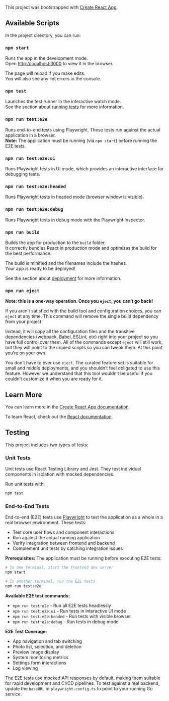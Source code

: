 This project was bootstrapped with [Create React App](https://github.com/facebook/create-react-app).

## Available Scripts

In the project directory, you can run:

### `npm start`

Runs the app in the development mode.<br />
Open [http://localhost:3000](http://localhost:3000) to view it in the browser.

The page will reload if you make edits.<br />
You will also see any lint errors in the console.

### `npm test`

Launches the test runner in the interactive watch mode.<br />
See the section about [running tests](https://facebook.github.io/create-react-app/docs/running-tests) for more information.

### `npm run test:e2e`

Runs end-to-end tests using Playwright. These tests run against the actual application in a browser.<br />
**Note:** The application must be running (via `npm start`) before running the E2E tests.

### `npm run test:e2e:ui`

Runs Playwright tests in UI mode, which provides an interactive interface for debugging tests.

### `npm run test:e2e:headed`

Runs Playwright tests in headed mode (browser window is visible).

### `npm run test:e2e:debug`

Runs Playwright tests in debug mode with the Playwright Inspector.

### `npm run build`

Builds the app for production to the `build` folder.<br />
It correctly bundles React in production mode and optimizes the build for the best performance.

The build is minified and the filenames include the hashes.<br />
Your app is ready to be deployed!

See the section about [deployment](https://facebook.github.io/create-react-app/docs/deployment) for more information.

### `npm run eject`

**Note: this is a one-way operation. Once you `eject`, you can’t go back!**

If you aren’t satisfied with the build tool and configuration choices, you can `eject` at any time. This command will remove the single build dependency from your project.

Instead, it will copy all the configuration files and the transitive dependencies (webpack, Babel, ESLint, etc) right into your project so you have full control over them. All of the commands except `eject` will still work, but they will point to the copied scripts so you can tweak them. At this point you’re on your own.

You don’t have to ever use `eject`. The curated feature set is suitable for small and middle deployments, and you shouldn’t feel obligated to use this feature. However we understand that this tool wouldn’t be useful if you couldn’t customize it when you are ready for it.

## Learn More

You can learn more in the [Create React App documentation](https://facebook.github.io/create-react-app/docs/getting-started).

To learn React, check out the [React documentation](https://reactjs.org/).

## Testing

This project includes two types of tests:

### Unit Tests

Unit tests use React Testing Library and Jest. They test individual components in isolation with mocked dependencies.

Run unit tests with:
```bash
npm test
```

### End-to-End Tests

End-to-end (E2E) tests use [Playwright](https://playwright.dev) to test the application as a whole in a real browser environment. These tests:

- Test core user flows and component interactions
- Run against the actual running application
- Verify integration between frontend and backend
- Complement unit tests by catching integration issues

**Prerequisites:** The application must be running before executing E2E tests:
```bash
# In one terminal, start the frontend dev server
npm start

# In another terminal, run the E2E tests
npm run test:e2e
```

**Available E2E test commands:**
- `npm run test:e2e` - Run all E2E tests headlessly
- `npm run test:e2e:ui` - Run tests in interactive UI mode
- `npm run test:e2e:headed` - Run tests with visible browser
- `npm run test:e2e:debug` - Run tests in debug mode

**E2E Test Coverage:**
- App navigation and tab switching
- Photo list, selection, and deletion
- Preview image display
- System monitoring metrics
- Settings form interactions
- Log viewing

The E2E tests use mocked API responses by default, making them suitable for rapid development and CI/CD pipelines. To test against a real backend, update the `baseURL` in `playwright.config.ts` to point to your running Go service.
